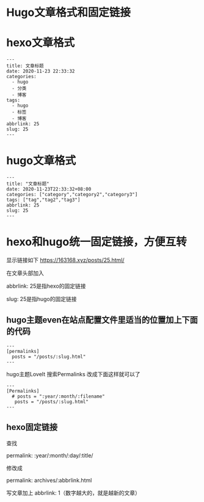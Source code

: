 # Hugo文章格式和固定链接

# hexo文章格式
```
---
title: 文章标题
date: 2020-11-23 22:33:32
categories:
  - hugo
  - 分类
  - 博客
tags:
  - hugo
  - 标签
  - 博客
abbrlink: 25
slug: 25
---

```

#  hugo文章格式
```
---
title: "文章标题"
date: 2020-11-23T22:33:32+08:00
categories: ["category","category2","category3"]
tags: ["tag","tag2","tag3"]
abbrlink: 25
slug: 25
---
```

#  hexo和hugo统一固定链接，方便互转
显示链接如下
https://163168.xyz/posts/25.html/

在文章头部加入

abbrlink: 25是指hexo的固定链接

slug: 25是指hugo的固定链接

##  hugo主题even在站点配置文件里适当的位置加上下面的代码

```
---
[permalinks]
  posts = "/posts/:slug.html"
---
```
hugo主题LoveIt 搜索Permalinks 改成下面这样就可以了
```
---
[Permalinks]
  # posts = ":year/:month/:filename"
   posts = "/posts/:slug.html"
---
```
##  hexo固定链接

查找 

permalink: :year/:month/:day/:title/

修改成

permalink: archives/:abbrlink.html 

写文章加上 abbrlink: 1（数字越大的，就是越新的文章）



